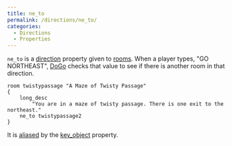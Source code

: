 ```yaml
---
title: ne_to
permalink: /directions/ne_to/
categories: 
  - Directions
  - Properties
---
```


`ne_to` is a [direction](direction) property given to
[rooms](rooms). When a player types, "GO NORTHEAST",
[DoGo](DoGo) checks that value to see if there is another
room in that direction.

    room twistypassage "A Maze of Twisty Passage"
    {
        long_desc
            "You are in a maze of twisty passage. There is one exit to the northeast."
        ne_to twistypassage2
    }

It is [aliased](alias) by the
[key_object](key_object) property.

